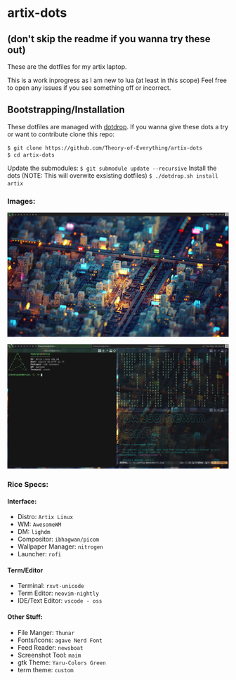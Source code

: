 
# artix-dots
## (don't skip the readme if you wanna try these out)

These are the dotfiles for my artix laptop.

This is a work inprogress as I am new to lua (at least in this scope)
Feel free to open any issues if you see something off or incorrect.

## Bootstrapping/Installation

These dotfiles are managed with [dotdrop](https://github.com/deadc0de6/dotdrop).
If you wanna give these dots a try or want to contribute clone this repo:
```
$ git clone https://github.com/Theory-of-Everything/artix-dots
$ cd artix-dots
```
Update the submodules:
`$ git submodule update --recursive`
Install the dots (NOTE: This will overwite exsisting dotfiles)
`$ ./dotdrop.sh install artix`

### Images:
![Blank Destop](/images/rev1/desktop.png)

![Terminal Apps](/images/rev1/termapps.png)

### Rice Specs:
#### Interface:
- Distro: `Artix Linux`
- WM: `AwesomeWM`
- DM: `lighdm`
- Compositor: `ibhagwan/picom`
- Wallpaper Manager: `nitrogen`
- Launcher: `rofi`

#### Term/Editor
- Terminal: `rxvt-unicode`
- Term Editor: `neovim-nightly`
- IDE/Text Editor: `vscode - oss`

#### Other Stuff:

- File Manger: `Thunar`
- Fonts/Icons: `agave Nerd Font`
- Feed Reader: `newsboat`
- Screenshot Tool: `maim`
- gtk Theme: `Yaru-Colors Green`
- term theme: `custom`


